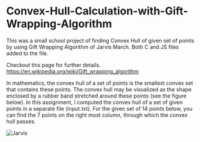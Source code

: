 # Convex-Hull-Calculation-with-Gift-Wrapping-Algorithm
This was a small school project of finding Convex Hull of given set of points by using Gift Wrapping Algorithm of Jarvis March.
Both C and JS files added to the file.

Checkout this page for further details.
https://en.wikipedia.org/wiki/Gift_wrapping_algorithm


In mathematics, the convex hull of a set of points is the smallest convex set that contains these
points. The convex hull may be visualized as the shape enclosed by a rubber band stretched
around these points (see the figure below). In this assignment, I computed the convex hull of a 
set of given points in a separate file (input.txt). For the given set of 14 points
below, you can find the 7 points on the right most column, through which the convex hull passes. 

![Jarvis](https://user-images.githubusercontent.com/44321256/54751303-93c3ef00-4beb-11e9-8c0e-510fdae335ef.JPG)
